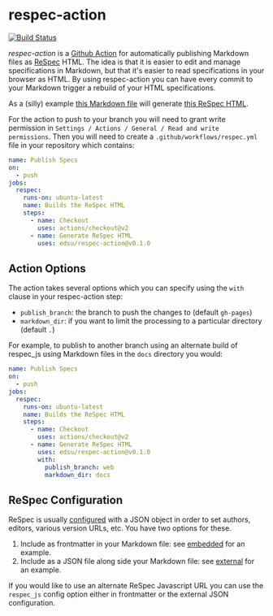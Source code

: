 # respec-action

[![Build Status](https://github.com/edsu/respec-action/workflows/tests/badge.svg)](https://github.com/edsu/respec-action/actions/workflows/main.yml)

*respec-action* is a [Github Action] for automatically publishing Markdown files as [ReSpec] HTML. The idea is that it is easier to edit and manage specifications in Markdown, but that it's easier to read specifications in your browser as HTML. By using respec-action you can have every commit to your Markdown trigger a rebuild of your HTML specifications.

As a (silly) example [this Markdown file] will generate [this ReSpec HTML].

For the action to push to your branch you will need to grant write permission in `Settings / Actions / General / Read and write permissions`. Then you will need to create a `.github/workflows/respec.yml` file in your repository which contains:

```yaml
name: Publish Specs
on:
  - push
jobs:
  respec:
    runs-on: ubuntu-latest
    name: Builds the ReSpec HTML
    steps:
      - name: Checkout
        uses: actions/checkout@v2
      - name: Generate ReSpec HTML
        uses: edsu/respec-action@v0.1.0
```

## Action Options

The action takes several options which you can specify using the `with` clause in your respec-action step:

* `publish_branch`: the branch to push the changes to (default `gh-pages`)
* `markdown_dir`: if you want to limit the processing to a particular directory (default `.`)

For example, to publish to another branch using an alternate build of respec_js
using Markdown files in the `docs` directory you would:

```yaml
name: Publish Specs
on:
  - push
jobs:
  respec:
    runs-on: ubuntu-latest
    name: Builds the ReSpec HTML
    steps:
      - name: Checkout
        uses: actions/checkout@v2
      - name: Generate ReSpec HTML
        uses: edsu/respec-action@v0.1.0
        with:
          publish_branch: web
          markdown_dir: docs
```

## ReSpec Configuration

ReSpec is usually [configured] with a JSON object in order to set authors, editors, various version URLs, etc. You have two options for these.

1. Include as frontmatter in your Markdown file: see [embedded] for an example.
2. Include as a JSON file along side your Markdown file: see [external] for an example.

If you would like to use an alternate ReSpec Javascript URL you can use the `respec_js` config option either in frontmatter or the external JSON configuration.

[ReSpec]: https://respec.org/docs/
[Github Action]: https://docs.github.com/en/actions
[embedded]: https://raw.githubusercontent.com/edsu/respec-action/main/test-data/embedded/index.md
[external]: https://github.com/edsu/respec-action/tree/main/test-data/external
[this Markdown file]: https://raw.githubusercontent.com/edsu/respec-action/main/test-data/embedded/index.md
[this ReSpec HTML]: https://edsu.github.io/respec-action/test-data/embedded/
[configured]: https://respec.org/docs/#configuration-options
